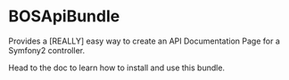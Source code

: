 # BOSApiBundle
Provides a [REALLY] easy way to create an API Documentation Page for a Symfony2 controller.

Head to the doc to learn how to install and use this bundle.


